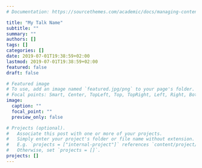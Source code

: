 ```yaml
---
# Documentation: https://sourcethemes.com/academic/docs/managing-content/

title: "My Talk Name"
subtitle: ""
summary: ""
authors: []
tags: []
categories: []
date: 2019-07-01T19:38:59+02:00
lastmod: 2019-07-01T19:38:59+02:00
featured: false
draft: false

# Featured image
# To use, add an image named `featured.jpg/png` to your page's folder.
# Focal points: Smart, Center, TopLeft, Top, TopRight, Left, Right, BottomLeft, Bottom, BottomRight.
image:
  caption: ""
  focal_point: ""
  preview_only: false

# Projects (optional).
#   Associate this post with one or more of your projects.
#   Simply enter your project's folder or file name without extension.
#   E.g. `projects = ["internal-project"]` references `content/project/deep-learning/index.md`.
#   Otherwise, set `projects = []`.
projects: []
---
```

